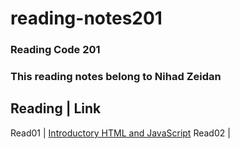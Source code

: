 # reading-notes201

### Reading Code 201
### This reading notes belong to Nihad Zeidan



Reading  |  Link
----------------
Read01  | [Introductory HTML and JavaScript](read01.md)
Read02  | []()

